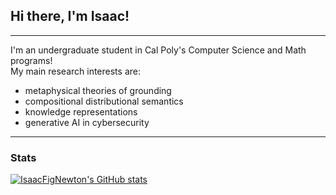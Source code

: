 ## Hi there, I'm Isaac!
-----------------------------------

I'm an undergraduate student in Cal Poly's Computer Science and Math programs! </br>
My main research interests are:
- metaphysical theories of grounding
- compositional distributional semantics
- knowledge representations
- generative AI in cybersecurity

-----------------------------------

### Stats

<a href="https://github.com/IsaacFigNewton"><img src="https://github-readme-stats.vercel.app/api?username=IsaacFigNewton&show_icons=true&hide=&count_private=true&title_color=84cc16&text_color=ffffff&icon_color=22c55e&bg_color=181824&hide_border=true&show_icons=true" alt="IsaacFigNewton's GitHub stats" /></a>

<!-- <a href="https://github.com/IsaacFigNewton"><img src="https://github-readme-activity-graph.cyclic.app/graph?username=IsaacFigNewton&theme=github-compact" alt="GitHub Commits Graph" width="48%"/></a> -->
